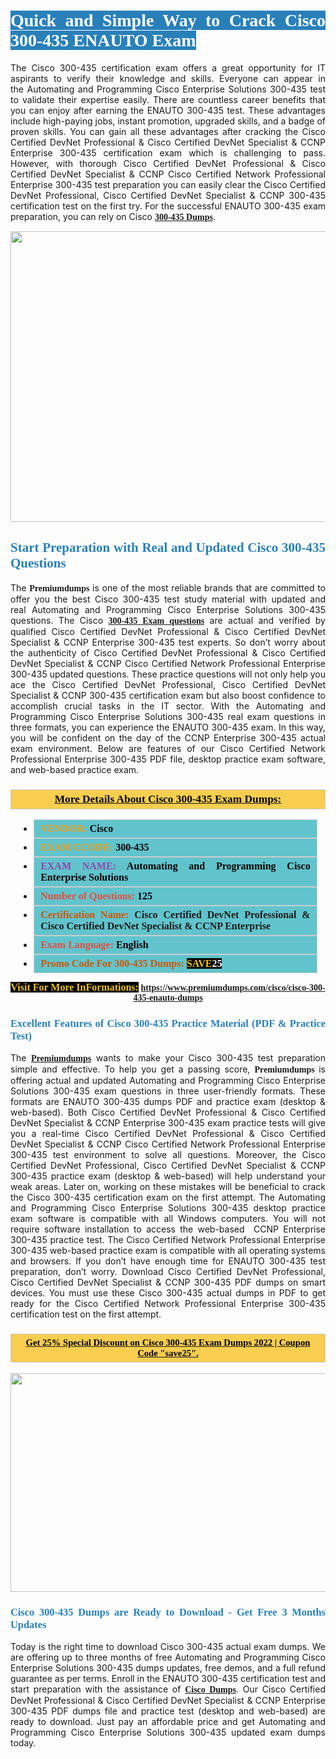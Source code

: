 <h1 style="text-align: justify;"><span style="color:#ffffff;"><span style="font-family:Georgia,serif;"><strong><span style="background-color:#2980b9;">Quick and Simple Way to Crack Cisco 300-435 ENAUTO Exam</span></strong></span></span></h1>

<p style="text-align: justify;">The Cisco 300-435 certification exam offers a great opportunity for IT aspirants to verify their knowledge and skills. Everyone can appear in the Automating and Programming Cisco Enterprise Solutions 300-435 test to validate their expertise easily. There are countless career benefits that you can enjoy after earning the ENAUTO 300-435 test. These advantages include high-paying jobs, instant promotion, upgraded skills, and a badge of proven skills. You can gain all these advantages after cracking the Cisco Certified DevNet Professional & Cisco Certified DevNet Specialist & CCNP Enterprise 300-435 certification exam which is challenging to pass. However, with thorough Cisco Certified DevNet Professional & Cisco Certified DevNet Specialist & CCNP Cisco Certified Network Professional Enterprise 300-435 test preparation you can easily clear the Cisco Certified DevNet Professional, Cisco Certified DevNet Specialist & CCNP 300-435 certification test on the first try. For the successful ENAUTO 300-435 exam preparation, you can rely on Cisco <span style="font-family:Georgia,serif;"><strong><a href="https://www.premiumdumps.com/cisco/cisco-300-435-enauto-dumps">300-435 Dumps</a></strong></span>.</p>

<p style="text-align: center;"><a href="https://www.premiumdumps.com/cisco/cisco-300-435-enauto-dumps"><img alt="" src="https://i.imgur.com/KJGzbJ2.jpeg" style="width: 700px; height: 465px;" /></a></p>

<h2 style="text-align: justify;"><span style="color:#2980b9;"><span style="font-family:Georgia,serif;"><strong>Start Preparation with Real and Updated Cisco 300-435 Questions</strong></span></span></h2>

<p style="text-align: justify;">The <span style="font-size:14px;"><span style="font-family:Georgia,serif;"><strong>Premiumdumps</strong></span></span> is one of the most reliable brands that are committed to offer you the best Cisco 300-435 test study material with updated and real Automating and Programming Cisco Enterprise Solutions 300-435 questions. The Cisco <span style="font-family:Georgia,serif;"><strong><a href="https://www.premiumdumps.com/cisco/cisco-300-435-enauto-dumps">300-435 Exam questions</a></strong></span> are actual and verified by qualified Cisco Certified DevNet Professional & Cisco Certified DevNet Specialist & CCNP Enterprise 300-435 test experts. So don’t worry about the authenticity of Cisco Certified DevNet Professional & Cisco Certified DevNet Specialist & CCNP Cisco Certified Network Professional Enterprise 300-435 updated questions. These practice questions will not only help you ace the Cisco Certified DevNet Professional, Cisco Certified DevNet Specialist & CCNP 300-435 certification exam but also boost confidence to accomplish crucial tasks in the IT sector. With the Automating and Programming Cisco Enterprise Solutions 300-435 real exam questions in three formats, you can experience the ENAUTO 300-435 exam. In this way, you will be confident on the day of the CCNP Enterprise 300-435 actual exam environment. Below are features of our Cisco Certified Network Professional Enterprise 300-435 PDF file, desktop practice exam software, and web-based practice exam.</p>

<h3 style="background: #f7ce50; border: 1px solid rgb(204, 204, 204); padding: 5px 10px; text-align: center;"><span style="font-family:Georgia,serif;"><u><u><span style="color:#000000;"><span style="font-size:11pt"><span style="line-height:normal"><b><span style="font-size:13.0pt"><span cambria="">More Details About Cisco 300-435 Exam Dumps:</span></span></b></span></span></span></u></u></span></h3>

<ul>
	<li style="margin:0cm 10pt">
	<div style="background:#61c4cd; border: 1px solid rgb(204, 204, 204); padding: 5px 10px; text-align: justify;"><span style="font-family:Georgia,serif;"><span style="font-size:11pt"><span style="line-height:normal"><b><span style="font-size:12.0pt"><span new="" roman="" times=""><span style="color:#f39c12;">VENDOR:</span> <span style="color:#000000;">Cisco</span></span></span></b></span></span></span></div>
	</li>
	<li style="margin:0cm 10pt">
	<div style="background: #61c4cd; border: 1px solid rgb(204, 204, 204); padding: 5px 10px; text-align: justify;"><span style="font-family:Georgia,serif;"><span style="font-size:11pt"><span style="line-height:normal"><b><span style="font-size:12.0pt"><span new="" roman="" times=""><span style="color:#f39c12;">EXAM CCODE:</span> <span style="color:#000000;">300-435</span></span></span></b></span></span></span></div>
	</li>
	<li style="margin:0cm 10pt">
	<div style="background: #61c4cd; border: 1px solid rgb(204, 204, 204); padding: 5px 10px; text-align: justify;"><span style="font-family:Georgia,serif;"><span style="font-size:11pt"><span style="line-height:normal"><b><span style="font-size:12.0pt"><span new="" roman="" times=""><span style="color:#8e44ad;">EXAM NAME:</span> <span style="color:#000000;">Automating and Programming Cisco Enterprise Solutions</span></span></span></b></span></span></span></div>
	</li>
	<li style="margin:0cm 10pt">
	<div style="background: #61c4cd; border: 1px solid rgb(204, 204, 204); padding: 5px 10px;"><span style="font-family:Georgia,serif;"><span style="font-size:11pt"><span style="line-height:normal"><b><span style="font-size:12.0pt"><span new="" roman="" times=""><span style="color:#e74c3c;">Number of Questions:</span><span style="color:#000000;"><span style="color:#f1c40f;"> </span>125</span></span></span></b></span></span></span></div>
	</li>
	<li style="margin:0cm 10pt">
	<div style="background: #61c4cd; border: 1px solid rgb(204, 204, 204); padding: 5px 10px; text-align: justify;"><span style="font-family:Georgia,serif;"><span style="font-size:11pt"><span style="line-height:normal"><b><span style="font-size:12.0pt"><span new="" roman="" times=""><span style="color:#d35400;">Certification Name:</span> Cisco Certified DevNet Professional & Cisco Certified DevNet Specialist & CCNP Enterprise</span></span></b></span></span></span></div>
	</li>
	<li style="margin:0cm 10pt">
	<div style="background: #61c4cd; border: 1px solid rgb(204, 204, 204); padding: 5px 10px; text-align: justify;"><span style="font-family:Georgia,serif;"><span style="font-size:11pt"><span style="line-height:normal"><b><span style="font-size:12.0pt"><span new="" roman="" times=""><span style="color:#e74c3c;">Exam Language:</span> <span style="color:#000000;">English</span></span></span></b></span></span></span></div>
	</li>
	<li style="margin:0cm 10pt">
	<div style="background: #61c4cd; border: 1px solid rgb(204, 204, 204); padding: 5px 10px;"><span style="font-family:Georgia,serif;"><span style="font-size:11pt"><span style="line-height:normal"><b><span style="font-size:12.0pt"><span new="" roman="" times=""><span style="color:#d35400;">Promo Code For 300-435 Dumps:</span><span style="color:#f1c40f;"> <span style="background-color:#000000;">SAVE</span></span><span style="color:#ffffff;"><span style="background-color:#000000;">25</span></span></span></span></b></span></span></span></div>
	</li>
</ul>

<p style="text-align: center;"><span style="font-family:Georgia,serif;"><strong><span style="font-size:16px;"><span style="color:#f1c40f;"><span style="background-color:#000000;">Visit For More InFormations:</span></span></span> <a href="https://www.premiumdumps.com/cisco/cisco-300-435-enauto-dumps">https://www.premiumdumps.com/cisco/cisco-300-435-enauto-dumps</a></strong></span></p>

<h3 style="text-align: justify;"><span style="color:#2980b9;"><span style="font-family:Georgia,serif;"><strong><strong><strong>Excellent Features of Cisco 300-435 Practice Material (PDF & Practice Test)</strong></strong></strong></span></span></h3>

<p style="text-align: justify;">The <a href="https://www.premiumdumps.com/"><span style="font-size:14px;"><span style="font-family:Georgia,serif;"><strong>Premiumdumps</strong></span></span></a> wants to make your Cisco 300-435 test preparation simple and effective. To help you get a passing score, <span style="font-size:14px;"><span style="font-family:Georgia,serif;"><strong>Premiumdumps </strong></span></span>is offering actual and updated Automating and Programming Cisco Enterprise Solutions 300-435 exam questions in three user-friendly formats. These formats are ENAUTO 300-435 dumps PDF and practice exam (desktop & web-based). Both Cisco Certified DevNet Professional & Cisco Certified DevNet Specialist & CCNP Enterprise 300-435 exam practice tests will give you a real-time Cisco Certified DevNet Professional & Cisco Certified DevNet Specialist & CCNP Cisco Certified Network Professional Enterprise 300-435 test environment to solve all questions. Moreover, the Cisco Certified DevNet Professional, Cisco Certified DevNet Specialist & CCNP 300-435 practice exam (desktop & web-based) will help understand your weak areas. Later on, working on these mistakes will be beneficial to crack the Cisco 300-435 certification exam on the first attempt. The Automating and Programming Cisco Enterprise Solutions 300-435 desktop practice exam software is compatible with all Windows computers. You will not require software installation to access the web-based  CCNP Enterprise 300-435 practice test. The Cisco Certified Network Professional Enterprise 300-435 web-based practice exam is compatible with all operating systems and browsers. If you don’t have enough time for ENAUTO 300-435 test preparation, don’t worry. Download Cisco Certified DevNet Professional, Cisco Certified DevNet Specialist & CCNP 300-435 PDF dumps on smart devices. You must use these Cisco 300-435 actual dumps in PDF to get ready for the Cisco Certified Network Professional Enterprise 300-435 certification test on the first attempt.</p>

<h3 style="background: rgb(247, 206, 80); border: 1px solid rgb(204, 204, 204); padding: 5px 10px; text-align: center;"><span style="font-family:Georgia,serif;"><u><span style="color:#000000;"><span style="font-size:11pt;"><span style="line-height:normal;"><b><span cambria="">Get 25% Special Discount on Cisco 300-435 Exam Dumps 2022 | Coupon Code "save25".</span></b></span></span></span></u></span></h3>

<p style="text-align: center;"><strong><strong><a href="https://www.premiumdumps.com/cisco/cisco-300-435-enauto-dumps"><img alt="" src="https://i.imgur.com/F18GQwv.jpeg" style="width: 700px; height: 350px;" /></a></strong></strong></p>

<h3 style="text-align: justify;"><strong><span style="color:#2980b9;"><span style="font-family:Georgia,serif;"><strong><strong><strong>Cisco 300-435 Dumps are Ready to Download - Get Free 3 Months Updates</strong></strong></strong></span></span></strong></h3>

<p style="text-align: justify;">Today is the right time to download Cisco 300-435 actual exam dumps. We are offering up to three months of free Automating and Programming Cisco Enterprise Solutions 300-435 dumps updates, free demos, and a full refund guarantee as per terms. Enroll in the ENAUTO 300-435 certification test and start preparation with the assistance of <span style="font-family:Georgia,serif;"><strong><a href="https://www.premiumdumps.com/cisco-exam-dumps">Cisco Dumps</a></strong></span>. Our Cisco Certified DevNet Professional & Cisco Certified DevNet Specialist & CCNP Enterprise 300-435 PDF dumps file and practice test (desktop and web-based) are ready to download. Just pay an affordable price and get Automating and Programming Cisco Enterprise Solutions 300-435 updated exam dumps today.</p>
